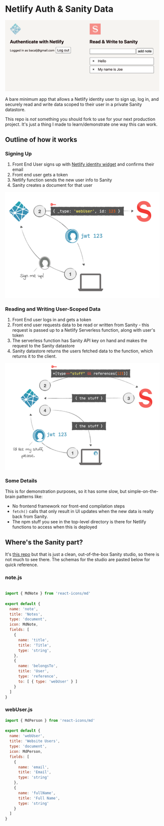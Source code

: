 # Netlify Auth & Sanity Data

![screenshot](/images/working_screenshot.png)

A bare minimum app that allows a Netlify identity user to sign up, log in, and securely read and write data scoped to their user in a private Sanity datastore. 

This repo is *not* something you should fork to use for your next production project.  It's just a thing I made to learn/demonstrate one way this can work.

## Outline of how it works

### Signing Up 

1. Front End User signs up with [Netlify identity widget](https://github.com/netlify/netlify-identity-widget) and confirms their email
2. Front end user gets a token
3. Netlify function sends the new user info to Sanity
4. Sanity creates a document for that user

![signup diagram](/images/signing_up.png)

### Reading and Writing User-Scoped Data

1. Front End user logs in and gets a token
2. Front end user requests data to be read or written from Sanity - this request is passed up to a Netlify Serverless function, along with user's token
3. The serverless function has Sanity API key on hand and makes the request to the Sanity datastore
4. Sanity datastore returns the users fetched data to the function, which returns it to the client.  

![fetching data diagram](/images/fetching_data.png)

### Some Details

This is for demonstration purposes, so it has some slow, but simple-on-the-brain patterns like:

- No frontend framework nor front-end compilation steps
- `fetch()` calls that only result in UI updates when the new data is really back from Sanity. 
- The npm stuff you see in the top-level directory is there for Netlify functions to access when this is deployed

## Where's the Sanity part? 

It's [this repo](https://github.com/bacalj/authy-studio) but that is just a clean, out-of-the-box Sanity studio, so there is not much to see there.  The schemas for the studio are pasted below for quick reference. 

### note.js

```js

import { MdNote } from 'react-icons/md'

export default {
  name: 'note',
  title: 'Notes',
  type: 'document',
  icon: MdNote,
  fields: [
    {
      name: 'title',
      title: 'Title',
      type: 'string',
    },
    {
      name: 'belongsTo',
      title: 'User',
      type: 'reference',
      to: [ { type: 'webUser' } ]
    }
  ]
}

```

### webUser.js

```js
import { MdPerson } from 'react-icons/md'

export default {
  name: 'webUser',
  title: 'Website Users',
  type: 'document',
  icon: MdPerson,
  fields: [
    {
      name: 'email',
      title: 'Email',
      type: 'string'
    },
    {
      name: 'fullName',
      title: 'Full Name',
      type: 'string'
    }
  ]
}

```

